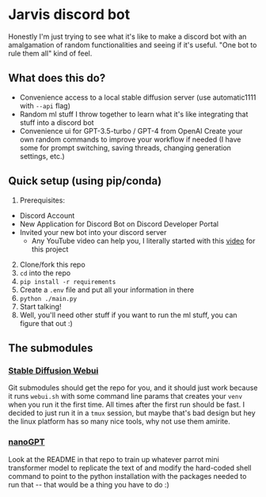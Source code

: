 # Jarvis discord bot
Honestly I'm just trying to see what it's like to make a discord bot with an amalgamation of random functionalities and seeing if it's useful. "One bot to rule them all" kind of feel.

## What does this do?
- Convenience access to a local stable diffusion server (use automatic1111 with `--api` flag)
- Random ml stuff I throw together to learn what it's like integrating that stuff into a discord bot
- Convenience ui for GPT-3.5-turbo / GPT-4 from OpenAI
  Create your own random commands to improve your workflow if needed (I have some for prompt switching, saving threads, changing generation settings, etc.)

## Quick setup (using pip/conda)
1. Prerequisites:
 - Discord Account
 - New Application for Discord Bot on Discord Developer Portal
 - Invited your new bot into your discord server
   - Any YouTube video can help you, I literally started with this [video](https://www.youtube.com/watch?v=hoDLj0IzZMU) for this project
2. Clone/fork this repo
3. `cd` into the repo
4. `pip install -r requirements`
6. Create a `.env` file and put all your information in there
7. `python ./main.py`
8. Start talking!
9. Well, you'll need other stuff if you want to run the ml stuff, you can figure that out :)

## The submodules
### [Stable Diffusion Webui](https://github.com/AUTOMATIC1111/stable-diffusion-webui)
Git submodules should get the repo for you, and it should just work because it runs `webui.sh` with some command line params that creates your `venv` when you run it the first time. All times after the first run should be fast. I decided to just run it in a `tmux` session, but maybe that's bad design but hey the linux platform has so many nice tools, why not use them amirite.

### [nanoGPT](https://github.com/karpathy/nanoGPT/tree/master)
Look at the README in that repo to train up whatever parrot mini transformer model to replicate the text of and modify the hard-coded shell command to point to the python installation with the packages needed to run that -- that would be a thing you have to do :)